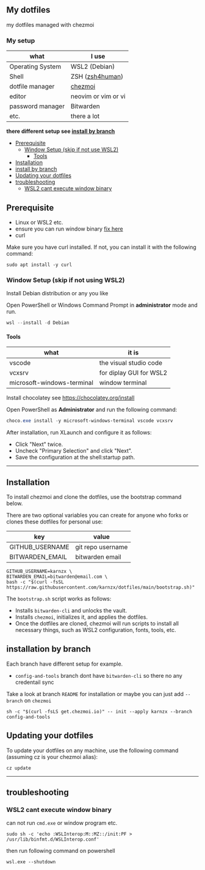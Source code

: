 ## My dotfiles
my dotfiles managed with chezmoi

### My setup
| what             | I use                                                    | 
| ---------------- | -------------------------------------------------------- |
| Operating System | WSL2 (Debian)                                            |
| Shell            | ZSH ([zsh4human](https://github.com/romkatv/zsh4humans)) |
| dotfile manager  | [chezmoi](https://www.chezmoi.io/)                       |
| editor           | neovim or vim or vi                                      |
| password manager | Bitwarden                                                |
| etc.             | there a lot                                              |

**there different setup see [install by branch](#installation-by-branch)**

- [Prerequisite](#prerequisite)
  - [Window Setup (skip if not use WSL2)](#window-setup-skip-if-not-using-wsl2) 
    - [Tools](#tools)
- [Installation](#installation)
- [install by branch](#installation-by-branch)
- [Updating your dotfiles](#updating-your-dotfiles)
- [troubleshooting](#troubleshooting)
  - [WSL2 cant execute window binary](#wsl2-cant-execute-window-binary)

## Prerequisite

- Linux or WSL2 etc.
- ensure you can run window binary [fix here](#wsl2-cant-execute-window-binary)
- curl 

Make sure you have curl installed. If not, you can install it with the following command:
```shell
sudo apt install -y curl
```

### Window Setup (skip if not using WSL2)

Install Debian distribution or any you like

Open PowerShell or Windows Command Prompt in **administrator** mode and run.

```powershell
wsl --install -d Debian
```

#### Tools
| what                       | it is                   |
| -------------------------- | ----------------------- |
| vscode                     | the visual studio code  |
| vcxsrv                     | for diplay GUI for WSL2 |
| microsoft-windows-terminal | window terminal         | 

Install chocolatey see https://chocolatey.org/install

Open PowerShell as **Administrator** and run the following command:
```powershell
choco.exe install -y microsoft-windows-terminal vscode vcxsrv
```

After installation, run XLaunch and configure it as follows:
- Click "Next" twice.
- Uncheck "Primary Selection" and click "Next".
- Save the configuration at the shell:startup path.

---
## Installation

To install chezmoi and clone the dotfiles, use the bootstrap command below. 

There are two optional variables you can create for anyone who forks or clones these dotfiles for personal use:

| key             | value               | 
| --------------- | ------------------- |
| GITHUB_USERNAME | git repo username   |
| BITWARDEN_EMAIL | bitwarden email     |

```shell
GITHUB_USERNAME=karnzx \
BITWARDEN_EMAIL=bitwarden@email.com \
bash -c "$(curl -fsSL https://raw.githubusercontent.com/karnzx/dotfiles/main/bootstrap.sh)"
```

The `bootstrap.sh` script works as follows:

- Installs `bitwarden-cli` and unlocks the vault.
- Installs `chezmoi`, initializes it, and applies the dotfiles.
- Once the dotfiles are cloned, chezmoi will run scripts to install all necessary things, such as WSL2 configuration, fonts, tools, etc.

## installation by branch

Each branch have different setup for example.
- `config-and-tools` branch dont have `bitwarden-cli` so there no any credentail sync

Take a look at branch `README` for installation or maybe you can just add `--branch` on `chezmoi`

```shell
sh -c "$(curl -fsLS get.chezmoi.io)" -- init --apply karnzx --branch config-and-tools
```


## Updating your dotfiles
To update your dotfiles on any machine, use the following command (assuming cz is your chezmoi alias):

```shell
cz update
```
--- 

## troubleshooting

### WSL2 cant execute window binary

can not run `cmd.exe` or window program etc.
```shell
sudo sh -c 'echo :WSLInterop:M::MZ::/init:PF > /usr/lib/binfmt.d/WSLInterop.conf'
```
then run following command on powershell
```poweshell
wsl.exe --shutdown
```
